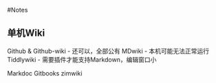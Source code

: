 #Notes

## 单机Wiki
Github & Github-wiki - 还可以，全部公有
MDwiki - 本机可能无法正常运行
Tiddlywiki - 需要插件才能支持Markdown，编辑窗口小

Markdoc 
Gitbooks
zimwiki

